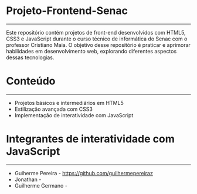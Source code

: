 # Projeto-Frontend-Senac
__________________________________________________________________________________________
Este repositório contém projetos de front-end desenvolvidos com HTML5, CSS3 e JavaScript durante o curso técnico de informática do Senac com o professor Cristiano Maia. 
O objetivo desse repositório é praticar e aprimorar habilidades em desenvolvimento web, explorando diferentes aspectos dessas tecnologias.


# Conteúdo
__________________________________________________________________________________________
- Projetos básicos e intermediários em HTML5
- Estilização avançada com CSS3
- Implementação de interatividade com JavaScript


# Integrantes de interatividade com JavaScript
__________________________________________________________________________________________
- Guiherme Pereira - https://github.com/guilhermepereiraz
- Jonathan -
- Guilherme Germano -